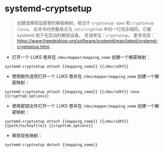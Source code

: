 # systemd-cryptsetup

> 创建或移除加密卷的解密映射。相当于 `cryptsetup open` 和 `cryptsetup close`。
> 此命令的参数格式与 `/etc/crypttab` 中的一行完全相同。它被 systemd 用于在启动时解锁设备。
> 另请参见：`cryptsetup`。
> 更多信息：<https://www.freedesktop.org/software/systemd/man/latest/systemd-cryptsetup.html>。

- 打开一个 LUKS 卷并在 `/dev/mapper/mapping_name` 创建一个解密映射：

`systemd-cryptsetup attach {{mapping_name}} {{/dev/sdXY}}`

- 使用额外选项打开一个 LUKS 卷并在 `/dev/mapper/mapping_name` 创建一个解密映射：

`systemd-cryptsetup attach {{mapping_name}} {{/dev/sdXY}} none {{crypttab_options}}`

- 使用密钥文件打开一个 LUKS 卷并在 `/dev/mapper/mapping_name` 创建一个解密映射：

`systemd-cryptsetup attach {{mapping_name}} {{/dev/sdXY}} {{path/to/keyfile}} {{crypttab_options}}`

- 移除现有映射：

`systemd-cryptsetup detach {{mapping_name}}`